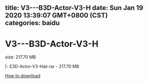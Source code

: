 
title: V3---B3D-Actor-V3-H
date: Sun Jan 19 2020 13:39:07 GMT+0800 (CST)    
categories: baidu
---

# V3---B3D-Actor-V3-H
size: 217.70 MB
 
 
|- E3D-Actor-V3-Hair.rar - 217.70 MB

[How to download](https://bpcam.bemobtrk.com/go/2ceec3aa-1ca2-46d6-b9ff-aaa5c184517c?jno=4639)